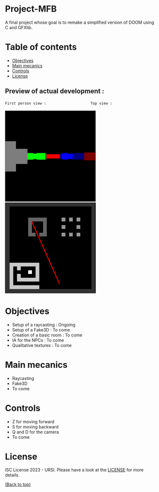 # Project-MFB
A final project whose goal is to remake a simplified version of DOOM using C and GFXlib.

# Table of contents

- [Objectives](#objectives)
- [Main mecanics](#main-mecanics)
- [Controls](#controls)
- [License](#license)

## Preview of actual development :
`First person view :`&emsp;&emsp;&emsp;&emsp;&emsp;&emsp;&emsp;&emsp;&emsp;&emsp;&ensp;`Top view :`<br><br>
<img src="IMG/front_view.png" alt=“First_person_view” width="300px" height="300"></img>
<img src="IMG/top_view.png" alt=“View_from_the_top” width="300px" height="300"></img>

# Objectives

 - Setup of a raycasting : Ongoing
 - Setup of a Fake3D : To come
 - Creation of a basic room : To come
 - IA for the NPCs : To come
 - Qualitative textures : To come


# Main mecanics

 - Raycasting
 - Fake3D
 - To come


# Controls

 - Z for moving forward
 - S for moving backward
 - Q and D for the camera
 - To come


# License

ISC License 2023 - URSI. Please have a look at the [LICENSE](LICENSE) for more details.

[(Back to top)](#table-of-contents)
